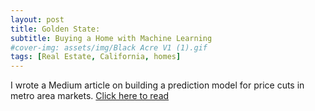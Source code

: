 ```yaml
---
layout: post
title: Golden State: 
subtitle: Buying a Home with Machine Learning 
#cover-img: assets/img/Black Acre V1 (1).gif
tags: [Real Estate, California, homes]
---
```


I wrote a Medium article on building a prediction model for price cuts in metro area markets. [Click here to read](https://medium.com/@dan_49078/golden-state-purchasing-a-home-with-machine-learning-d670bbafdfbf)
